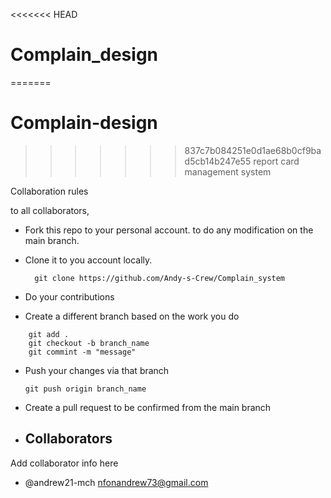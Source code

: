 <<<<<<< HEAD
# Complain_design
=======
# Complain-design
>>>>>>> 837c7b084251e0d1ae68b0cf9bad5cb14b247e55
report card management system

Collaboration rules

to all collaborators, 

- Fork this repo to your personal account. to do any modification on the main branch.

- Clone it to you account locally. 

  ```
    git clone https://github.com/Andy-s-Crew/Complain_system 
  ```

- Do your contributions  

- Create a different branch based on the work you do 
```
    git add .
    git checkout -b branch_name 
    git commint -m "message"
```

- Push your changes via that branch  
  ```
  git push origin branch_name
  ```

- Create a pull request to be confirmed from the main branch


- ## Collaborators 
Add collaborator info here   
- @andrew21-mch  <nfonandrew73@gmail.com>

